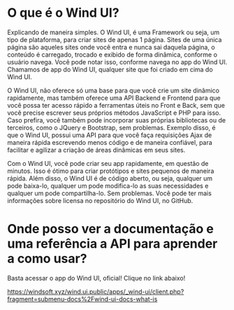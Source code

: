 # O que é o Wind UI?

Explicando de maneira simples. O Wind UI, é uma Framework ou seja, um tipo de plataforma, para criar sites de apenas 1 página. Sites de uma única página são aqueles sites onde você entra e nunca sai daquela página, o conteúdo é carregado, trocado e exibido de forma dinâmica, conforme o usuário navega. Você pode notar isso, conforme navega no app do Wind UI. Chamamos de app do Wind UI, qualquer site que foi criado em cima do Wind UI.

O Wind UI, não oferece só uma base para que você crie um site dinâmico rapidamente, mas também oferece uma API Backend e Frontend para que você possa ter acesso rápido a ferramentas úteis no Front e Back, sem que você precise escrever seus próprios métodos JavaScript e PHP para isso. Caso prefira, você também pode incorporar suas próprias bibliotecas ou de terceiros, como o JQuery e Bootstrap, sem problemas. Exemplo disso, é que o Wind UI, possui uma API para que você faça requisições Ajax de maneira rápida escrevendo menos código e de maneira confiável, para facilitar e agilizar a criação de áreas dinâmicas em seus sites.

Com o Wind UI, você pode criar seu app rapidamente, em questão de minutos. Isso é ótimo para criar protótipos e sites pequenos de maneira rápida. Além disso, o Wind UI é de código aberto, ou seja, qualquer um pode baixa-lo, qualquer um pode modifica-lo as suas necessidades e qualquer um pode compartilha-lo. Sem problemas. Você pode ter mais informações sobre licensa no repositório do Wind UI, no GitHub.

# Onde posso ver a documentação e uma referência a API para aprender a como usar?

Basta acessar o app do Wind UI, oficial! Clique no link abaixo!

https://windsoft.xyz/wind.ui.public/apps/_wind-ui/client.php?fragment=submenu-docs%2Fwind-ui-docs-what-is